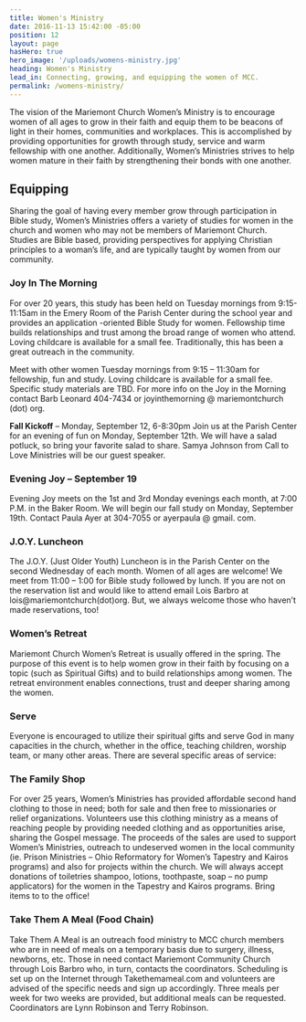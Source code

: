 ```yaml
---
title: Women's Ministry
date: 2016-11-13 15:42:00 -05:00
position: 12
layout: page
hasHero: true
hero_image: '/uploads/womens-ministry.jpg'
heading: Women's Ministry
lead_in: Connecting, growing, and equipping the women of MCC.
permalink: /womens-ministry/
---
```


The vision of the Mariemont Church Women’s Ministry is to encourage women of all ages to grow in their faith and equip them to be beacons of light in their homes, communities and workplaces. This is accomplished by providing opportunities for growth through study, service and warm fellowship with one another. Additionally, Women’s Ministries strives to help women mature in their faith by strengthening their bonds with one another.

## Equipping

Sharing the goal of having every member grow through participation in Bible study, Women’s Ministries offers a variety of studies for women in the church and women who may not be members of Mariemont Church. Studies are Bible based, providing perspectives for applying Christian principles to a woman’s life, and are typically taught by women from our community.

### Joy In The Morning
For over 20 years, this study has been held on Tuesday mornings from 9:15-11:15am in the Emery Room of the Parish Center during the school year and provides an application -oriented Bible Study for women. Fellowship time builds relationships and trust among the broad range of women who attend. Loving childcare is available for a small fee. Traditionally, this has been a great outreach in the community.

Meet with other women Tuesday mornings from 9:15 – 11:30am for fellowship, fun and study.  Loving childcare is available for a small fee. Specific study materials are TBD.
For more info on the Joy in the Morning contact Barb Leonard 404-7434 or joyinthemorning @ mariemontchurch (dot) org.

**Fall Kickoff** – Monday, September 12, 6-8:30pm
Join us at the Parish Center for an evening of fun on Monday, September 12th. We will have a salad potluck, so bring your favorite salad to share. Samya Johnson from Call to Love Ministries will be our guest speaker.

### Evening Joy – September 19

Evening Joy meets on the 1st and 3rd Monday evenings each month, at 7:00 P.M. in the Baker Room. We will begin our fall study on Monday, September 19th. Contact Paula Ayer at 304-7055 or ayerpaula @ gmail. com.

### J.O.Y. Luncheon

The J.O.Y. (Just Older Youth) Luncheon is in the Parish Center on the second Wednesday of each month. Women of all ages are welcome! We meet from 11:00 – 1:00 for Bible study followed by lunch. If you are not on the reservation list and would like to attend email Lois Barbro at lois@mariemontchurch(dot)org.  But, we always welcome those who haven’t made reservations, too!

### Women’s Retreat

Mariemont Church Women’s Retreat is usually offered in the spring. The purpose of this event is to help women grow in their faith by focusing on a topic (such as Spiritual Gifts) and to build relationships among women. The retreat environment enables connections, trust and deeper sharing among the women.

### Serve

Everyone is encouraged to utilize their spiritual gifts and serve God in many capacities in the church, whether in the office, teaching children, worship team, or many other areas. There are several specific areas of service:

### The Family Shop

For over 25 years, Women’s Ministries has provided affordable second hand clothing to those in need; both for sale and then free to missionaries or relief organizations. Volunteers use this clothing ministry as a means of reaching people by providing needed clothing and as opportunities arise, sharing the Gospel message. The proceeds of the sales are used to support Women’s Ministries, outreach to undeserved women in the local community (ie. Prison Ministries – Ohio Reformatory for Women’s Tapestry and Kairos programs) and also for projects within the church. We will always accept donations of toiletries shampoo, lotions, toothpaste, soap – no pump applicators) for the women in the Tapestry and Kairos programs. Bring items to to the office!

### Take Them A Meal (Food Chain)

Take Them A Meal is an outreach food ministry to MCC church members who are in need of meals on a temporary basis due to surgery, illness, newborns, etc. Those in need contact Mariemont Community Church through Lois Barbro who, in turn, contacts the coordinators. Scheduling is set up on the Internet through Takethemameal.com and volunteers are advised of the specific needs and sign up accordingly. Three meals per week for two weeks are provided, but additional meals can be requested. Coordinators are Lynn Robinson and Terry Robinson.
